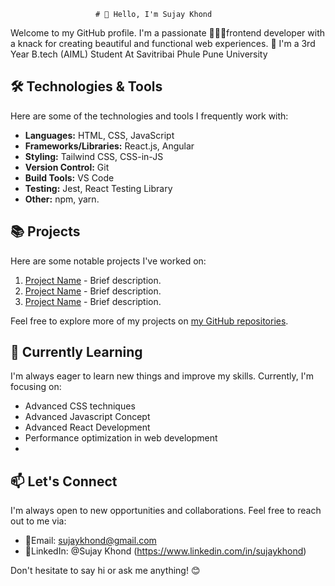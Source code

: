                        # 👋 Hello, I'm Sujay Khond 

Welcome to my GitHub profile. 
 I'm a passionate 👨🏻‍💻frontend developer with a knack for creating beautiful and functional web experiences. 🚀
 I'm a 3rd Year B.tech (AIML) Student At Savitribai Phule Pune University

## 🛠️ Technologies & Tools

Here are some of the technologies and tools I frequently work with:

- **Languages:** HTML, CSS, JavaScript
- **Frameworks/Libraries:** React.js, Angular
- **Styling:** Tailwind CSS, CSS-in-JS
- **Version Control:** Git
- **Build Tools:** VS Code
- **Testing:** Jest, React Testing Library
- **Other:** npm, yarn.

## 📚 Projects

Here are some notable projects I've worked on:

1. [Project Name](link) - Brief description.
2. [Project Name](link) - Brief description.
3. [Project Name](link) - Brief description.

Feel free to explore more of my projects on [my GitHub repositories](https://github.com/sujaykhond?tab=repositories).

## 🌱 Currently Learning

I'm always eager to learn new things and improve my skills. Currently, I'm focusing on:

- Advanced CSS techniques
- Advanced Javascript Concept
- Advanced React Development 
- Performance optimization in web development
- 

## 📫 Let's Connect

I'm always open to new opportunities and collaborations. Feel free to reach out to me via:

- 📧Email: sujaykhond@gmail.com
- 🔗LinkedIn: @Sujay Khond (https://www.linkedin.com/in/sujaykhond)

Don't hesitate to say hi or ask me anything! 😊
